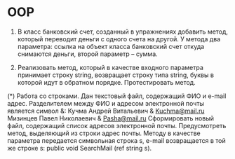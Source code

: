# OOP

1. В класс банковский счет, созданный в упражнениях добавить метод, который переводит 
деньги с одного счета на другой. У метода два параметра: ссылка на объект класса 
банковский счет откуда снимаются деньги, второй параметр – сумма.

2. Реализовать метод, который в качестве входного параметра принимает строку string, 
возвращает строку типа string, буквы в которой идут в обратном порядке. 
Протестировать метод.

(*) Работа со строками. Дан текстовый файл, содержащий ФИО и e-mail адрес. 
Разделителем между ФИО и адресом электронной почты является символ &: Кучма Андрей 
Витальевич & Kuchma@mail.ru Мизинцев Павел Николаевич & Pasha@mail.ru Сформировать 
новый файл, содержащий список адресов электронной почты. Предусмотреть метод, 
выделяющий из строки адрес почты. Методу в качестве параметра передается символьная 
строка s, e-mail возвращается в той же строке s: public void SearchMail (ref string s).
